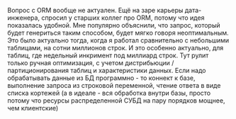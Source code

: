 Вопрос с ORM вообще не актуален. Ещё на заре карьеры дата-инженера, спросил у старших коллег про ORM, потому что идея показалась удобной. Мне популярно объяснили, что запрос, который будет генериться таким способом, будет мягко говоря неоптимальным. Это было актуально тогда, когда я работал сравнительно с небольшими таблицами, на сотни миллионов строк. И это особенно актуально, для таблиц, где недельный инкримент под миллиард строк. Тут рулит только ручная оптимизация, с учетом дистрибьюции / партиционирования таблиц и характеристики данных. Если надо обрабатывать данные из БД программно - то коннект к базе, выполнение запроса из строковой переменной, чтение ответа в виде списка кортежей (а в идеале - вся обработка внутри базы, просто потому что ресурсы распределенной СУБД на пару порядков мощнее, чем клиентские)